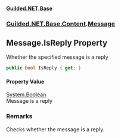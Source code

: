 
#### [Guilded.NET.Base](Guilded_NET_Base 'Guilded.NET.Base')
### [Guilded.NET.Base.Content](Guilded_NET_Base#Guilded_NET_Base_Content 'Guilded.NET.Base.Content').[Message](Message 'Guilded.NET.Base.Content.Message')
## Message.IsReply Property

Whether the specified message is a reply
```csharp
public bool IsReply { get; }
```


#### Property Value
[System.Boolean](https://docs.microsoft.com/en-us/dotnet/api/System.Boolean 'System.Boolean')  
Message is a reply

### Remarks
  
Checks whether the message is a reply.